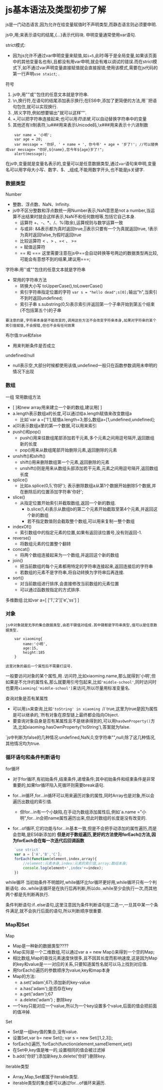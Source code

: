 # js基本语法及类型初步了解

js是一门动态语言,因为允许在给变量赋值时不声明类型,而静态语言则必须要申明.

js中,用;来表示语句的结尾,{...}表示代码块.
申明变量通常使用var语句.

strict模式:

 * 因为js允许不通过var申明变量来赋值,如`i=5`,此时i等于是全局变量,如果该页面中的其他变量名也有i,且都没有用var申明,就会有难以调试的错误.而在strict模式下,如不通过var声明变量直接赋值就会直接报错;使用该模式,需要在js代码的第一行声明`use staict`; .

符号

1. js中,用""或''包住的任意文本就是字符串.
2. \n,换行符,在语句的结尾添加表示换行;在ES6中,添加了更简便的方法,用``把语句包住,就可以实现换行.
3. \,转义字符,例如想要输出"就可以这样'\"'.
4. +,可以把字符串连接起来;也可以用$符连接,$可以自动替换字符串中的变量
5. 其他还有\t制表符,\u###用来表示Unicode码,\x###用来表示十六进制数

```
    var name = '小明';
    var age = 20;
    var message = '你好, ' + name + ', 你今年' + age + '岁了!'; //可以替换成var message= "你好,${name},您今年${age}岁了!";
    alert(message);
```

在js中,变量就是变量名表示的,变量可以是任意数据类型,通过`var`语句来申明,变量名可以用字母大小写、数字、$、_组成,不能用数字开头,也不能是js关键字.

### 数据类型

Number

* 整数、浮点数、NaN、Infinity.  
* js中不区分整数和浮点数统一用Number表示;NaN意思是not a number,当运算不出结果时就会这样表示,NaN不和任何数相等,包括它自己本身.
    * 运算符 +、-、*、/、%(取余),运算规则与数学运算一致
    * 与或非: &&表示都为真时返回true,||表示只要有一个为真就返回true, !表示为真时返回false,为假时返回true
    * 比较运算符 < 、> 、=< 、 >=
    * = 赋值运算符
    * == 和 === 这里需要注意在js中==会自动转换等号两边的数据类型再比较,可能会有意想不到的结果,建议用===;

字符串:用''或""包住的任意文本就是字符串

* 常用的字符串方法
    * 转换大小写 toUpperCase(),toLowerCase()
    * 索引字符串指定位置的字符 ``var s = "hello dead";s[0];``输出"h",当索引不到时返回undefined;
    * 索引子串 s.substring(0,5)表示索引并返回第一个子串开始到第五个结束(不包括第五个)的子串

`要注意的是,字符串本身是不能改变的,调用这些方法不会改变字符串本身,如果对字符串的某个索引值赋值,不会报错,但也不会有任何效果`

 布尔值:true和false
* 用来判断条件是否成立

undefined/null
* null表示空,大部分时候都使用该值,undefined一般只在函数参数调用未申明的情况下出现

### 数组
一组
常用数组方法

* [ ]和new array用来建立一个新的数组,建议用[ ]
* a.length表示数组a的长度,可以通过给a.length赋值来改变数组a
    * 比如`var a =['1'],赋值a.length=3;那么数组a=[1,undefined,undefined];
* a[0]表示数组a里的第一个数据,可以用来索引
* push()和pop()
    * push()用来往数组尾部添加若干元素,多个元素之间用逗号隔开,返回数组新的长度
    * pop()用来从数组尾部开始删除元素,返回删除的元素
* unshift()和shift()
    * shift()用来删除数组第一个元素,返回删除的元素
    * unshift()则是用来从数组头部添加若干元素,元素之间用逗号隔开,返回数组长度
* splice()
    * 比如a.splice(0,5,'你好'); 表示删除数组a从第1个数据开始删除5个数据,并在删除后的位置添加字符串'你好';
* slice() 
    * 从指定位置开始索引并截取数组,返回一个新的数组.
        * b.slice(1,4)表示从数组b的第二个元素开始截取至第4个元素,并返回这个新的数组
        * 若不指定数值则会截取整个数组,可以用来复制一整个数组
* indexOf()
    * 索引数组中的指定元素的位置,如果有返回该位置号,没有则返回-1.
* reverse()
   * 将数组元素的位置整个翻转
* concat()
    * 将两个数组连接起来为一个数组,并返回这个新的数组
* join()
    * 把当前数组的每个元素都用特定的字符串连接起来,返回连接后的字符串
    * 若数组的元素不是字符串,将自动转换为字符串后再连接.
* sort()
    * 对当前数组进行排序,会直接修改当前数组的元素位置
    * 可以通过函数按指定的方式排序.

多维数组:比如var a=[ ['1','2']['e','ss'] ]


### 对象

    js中对象就是无序的集合数据类型,由若干键值对组成.其中键都是字符串类型,值可以是任意数据类型.
```
    var xiaoming{
        name:'小明',
        age:15,
        height:185
    }
```    
    这里对象的最后一个属性后不需要打逗号.

一般要访问对象的某个属性,用`.`访问符,比如xiaoming.name,那么就得到'小明',但如果是不允许的属性名,那么就要用引号包起来,比如`'middle-school'`,同时访问时也要用`xiaoming['middle-school']`来访问,所以尽量用标准变量名.

查询对象是否有某属性

* 可以用`in`来查询,比如`'toString' in xiaoming `// true,这里为true是因为属性是可以继承的,`所有对象在原型链上最终都会指向Object.
* 要查询对象自身是否有某属性且不是继承得到的,可以用`hasOwnProperty()`方法,比如xiaoming.hasOwnProperty('toString'),答案就为false.

`js中判断为false的几种情况:undefined,NaN,0,空字符串"",null;除了这几种情况,其他情况均为true.

### 循环语句和条件判断语句
     
for循环

* 对于for循环,有初始条件,结束条件,递增条件;其中初始条件和结束条件是非常重要的,如果for循环陷入死循环则需要break语句.
    
* for...in循环,for...in循环可以用来遍历对象的属性,同时Array也是对象,所以会遍历出数组的索引值.
    * 但for...in有一个小缺陷,在手动为数组添加属性后,例如`a.name ="小明",for...in会把name属性遍历出来,但此时数组的长度是没有改变的.
* for...of循环,它的功能与for...in基本一致,但是不会把手动添加的属性遍历,而是会忽略,是ES6新添加的
**但是对于数组遍历,更好的方法使用forEach()方法,因为forEach会在每一次迭代后回调函数**

```JavaScript
    `use strict`
    var a = ['A','B','C'];
    forEach(function(element,index,array){
        //element:元素本身,index:元素的索引值,array:数组本身;
        console.log(element+',index'+=index);
    })
```
while循环
当初始条件不明朗时,while循环比for循环更好用,while循环只有一个判断语句.
do..while该循环是在执行后再判断,所以do..while至少会执行一次,而其他两个都是先判断再执行.

条件判断语句:if..else语句,这里注意因为条件判断语句是二选一,一旦其中某一个条件满足,就不会执行后面的语句,所以判断顺序很重要.

### Map和Set

Map

* Map是一种新的数据类型????
* Map实际是一个二维数组,可以通过var a = new Map()来得到一个空的Map;
* 相比数组,Map的查找元素速度快很多,且不因其长度而影响速度,这是因为Map的key和value是一一对应的关系,只要知道属性名就可以马上找到对应值.
* 用forEach()遍历的参数顺序为value,key和map本身
* Map的方法:
    * a.set('adam',67);添加新的key-value
    * a.has('adam');是否存在key
    * a.get('adam');67
    * a.delete('adam') ; 删除key
* 一个key只能对应一个value,所以为一个key设置多个value,后面的值会把前面的值冲掉.

Set

* Set是一组key值的集合,没有value.
* 设置Set,var b= new Set(); var s = new Set([1,2,3]); 
* forEach()遍历,`forEach(function(element,sameElement,set))
* 在Set中,key值是唯一的,设置相同的值会被过滤掉
* b.add('你好')添加新key,b.delete('你好')删除key.

iterable类型

* Array,Map,Set都属于iterable类型.
* iterable类型的集合都可以通过for...of循环来遍历.


